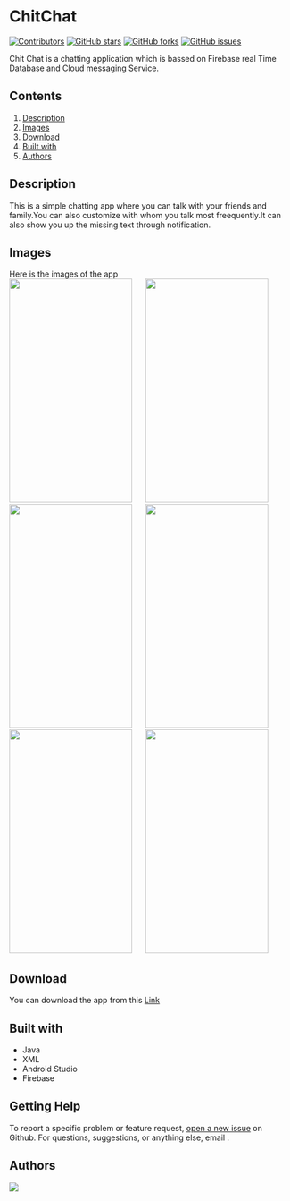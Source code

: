 # ChitChat

[![Contributors](https://img.shields.io/github/contributors/moyukh00145/ChitChat)](https://github.com/moyukh00145/ChitChat/graphs/contributors) [![GitHub stars](https://img.shields.io/github/stars/moyukh00145/ChitChat)](https://github.com/moyukh00145/ChitChat/stargazers) [![GitHub forks](https://img.shields.io/github/forks/moyukh00145/ChitChat)](https://github.com/moyukh00145/ChitChat/network) [![GitHub issues](https://img.shields.io/github/issues/moyukh00145/ChitChat)](https://github.com/moyukh00145/ChitChat/issues) 

Chit Chat is a chatting application which is bassed on Firebase real Time Database and Cloud messaging Service.

## Contents

1. [Description](#description)
1. [Images](#images) 
1. [Download](#download)
1. [Built with](#built-with)
1. [Authors](#authors)

## Description

This is a simple chatting app where you can talk with your friends and family.You can also customize with whom you talk most freequently.It can also show you up the missing text through notification.

## Images
Here is the images of the app<br/>
<img src="https://user-images.githubusercontent.com/52436728/122284793-936e4780-cf0b-11eb-9c38-26a820db82c4.jpeg" width="220" height="400">&nbsp;&nbsp;&nbsp;&nbsp;&nbsp;
<img src="https://user-images.githubusercontent.com/52436728/122284927-b993e780-cf0b-11eb-8ee8-90acce7119f3.jpeg" width="220" height="400">&nbsp;&nbsp;&nbsp;&nbsp;&nbsp;
<img src="https://user-images.githubusercontent.com/52436728/122284971-cb758a80-cf0b-11eb-83be-396c791496b5.jpeg" width="220" height="400">&nbsp;&nbsp;&nbsp;&nbsp;&nbsp;
<img src="https://user-images.githubusercontent.com/52436728/122285018-d5978900-cf0b-11eb-982a-589ae995dbc7.jpeg" width="220" height="400">&nbsp;&nbsp;&nbsp;&nbsp;&nbsp;
<img src="https://user-images.githubusercontent.com/52436728/122285060-dfb98780-cf0b-11eb-9f90-ea5f5879c0af.jpeg" width="220" height="400">&nbsp;&nbsp;&nbsp;&nbsp;&nbsp;
<img src="https://user-images.githubusercontent.com/52436728/122285102-ecd67680-cf0b-11eb-8caf-985014bb17e6.jpeg" width="220" height="400">&nbsp;&nbsp;&nbsp;&nbsp;&nbsp;

## Download
You can download the app from this [Link](https://github.com/moyukh00145/ChitChat/blob/master/app/src/apk/app-debug.apk?raw=true)

## Built with
- Java
- XML
- Android Studio
- Firebase

## Getting Help
To report a specific problem or feature request, [open a new issue](https://github.com/moyukh00145/ChitChat/issues) on Github. For questions, suggestions, or anything else, email .

## Authors

<a href="https://github.com//moyukh00145/ChitChat/graphs/contributors">
  <img src="https://contrib.rocks/image?repo=moyukh00145/ChitChat"/>
</a>




 
